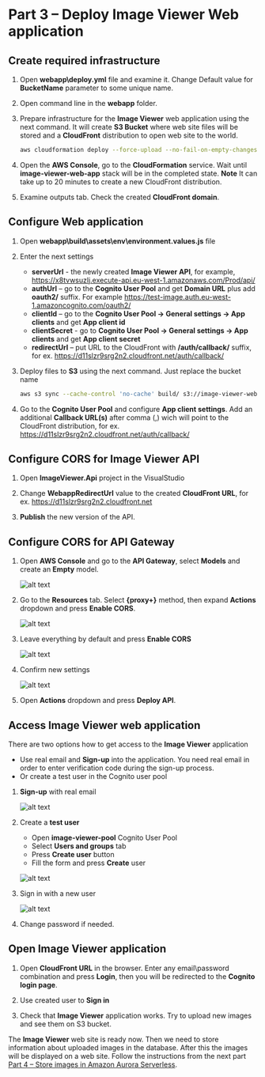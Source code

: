 # Part 3 – Deploy Image Viewer Web application

## Create required infrastructure

1. Open **webapp\deploy.yml** file and examine it. Change Default value for **BucketName** parameter to some unique name.
2. Open command line in the **webapp** folder.
3. Prepare infrastructure for the **Image Viewer** web application using the next command. It will create **S3 Bucket** where web site files will be stored and a **CloudFront** distribution to open web site to the world.

    ~~~bash
    aws cloudformation deploy --force-upload --no-fail-on-empty-changeset --stack-name "image-viewer-web-app" --template-file deploy.yml
    ~~~

4. Open the **AWS Console**, go to the **CloudFormation** service. Wait until **image-viewer-web-app** stack will be in the completed state. **Note** It can take up to 20 minutes to create a new CloudFront distribution.
5. Examine outputs tab. Check the created **CloudFront domain**.

## Configure Web application

1. Open **webapp\build\assets\env\environment.values.js** file
2. Enter the next settings
    - **serverUrl** - the newly created **Image Viewer API**, for example, <https://x8tvwsuzlj.execute-api.eu-west-1.amazonaws.com/Prod/api/>
    - **authUrl** –  go to the **Cognito User Pool** and get **Domain URL** plus add **oauth2/** suffix. For example <https://test-image.auth.eu-west-1.amazoncognito.com/oauth2/>
    - **clientId** – go to the **Cognito User Pool -> General settings -> App clients** and get **App client id**
    - **clientSecret** - go to **Cognito User Pool -> General settings -> App clients** and get **App client secret**
    - **redirectUrl** – put URL to the CloudFront with **/auth/callback/** suffix, for ex. <https://d11slzr9srg2n2.cloudfront.net/auth/callback/>
3. Deploy files to **S3** using the next command. Just replace the bucket name

    ~~~bash
    aws s3 sync --cache-control 'no-cache' build/ s3://image-viewer-web-app/Deploy/build
    ~~~

4. Go to the **Cognito User Pool** and configure **App client settings**. Add an additional **Callback URL(s)** after comma (,) wich will point to the CloudFront distribution, for ex. <https://d11slzr9srg2n2.cloudfront.net/auth/callback/>

## Configure CORS for Image Viewer API

1. Open **ImageViewer.Api** project in the VisualStudio

2. Change **WebappRedirectUrl** value to the created **CloudFront URL**, for ex. <https://d11slzr9srg2n2.cloudfront.net>

3. **Publish** the new version of the API.

## Configure CORS for API Gateway

1. Open **AWS Console** and go to the **API Gateway**, select **Models** and create an **Empty** model.

     ![alt text](1.png)

2. Go to the **Resources** tab. Select **{proxy+}** method, then expand **Actions** dropdown and press **Enable CORS**.

     ![alt text](2.png)

3. Leave everything by default and press **Enable CORS**

     ![alt text](3.png)

4. Confirm new settings

     ![alt text](4.png)

5. Open **Actions** dropdown and press **Deploy API**.

## Access Image Viewer web application

There are two options how to get access to the **Image Viewer** application

- Use real email and  **Sign-up** into the application. You need real email in order to enter verification code during the sign-up process.
- Or create a test user in the Cognito user pool

1. **Sign-up** with real email

     ![alt text](5.png)

2. Create a **test user**

    - Open **image-viewer-pool** Cognito User Pool
    - Select **Users and groups** tab
    - Press **Create user** button
    - Fill the form and press **Create** user

     ![alt text](6.png)

3. Sign in with a new user

     ![alt text](7.png)

4. Change password if needed.

## Open Image Viewer application

1. Open **CloudFront URL** in the browser. Enter any email\password combination and press **Login**, then you will be redirected to the **Cognito login page**.

2. Use created user to **Sign in**

3. Check that **Image Viewer** application works. Try to upload new images and see them on S3 bucket.

The **Image Viewer** web site is ready now. Then we need to store information about uploaded images in the database. After this the images will be displayed on a web site. Follow the instructions from the next part [Part 4 – Store images in Amazon Aurora Serverless](../part4/part.md).
